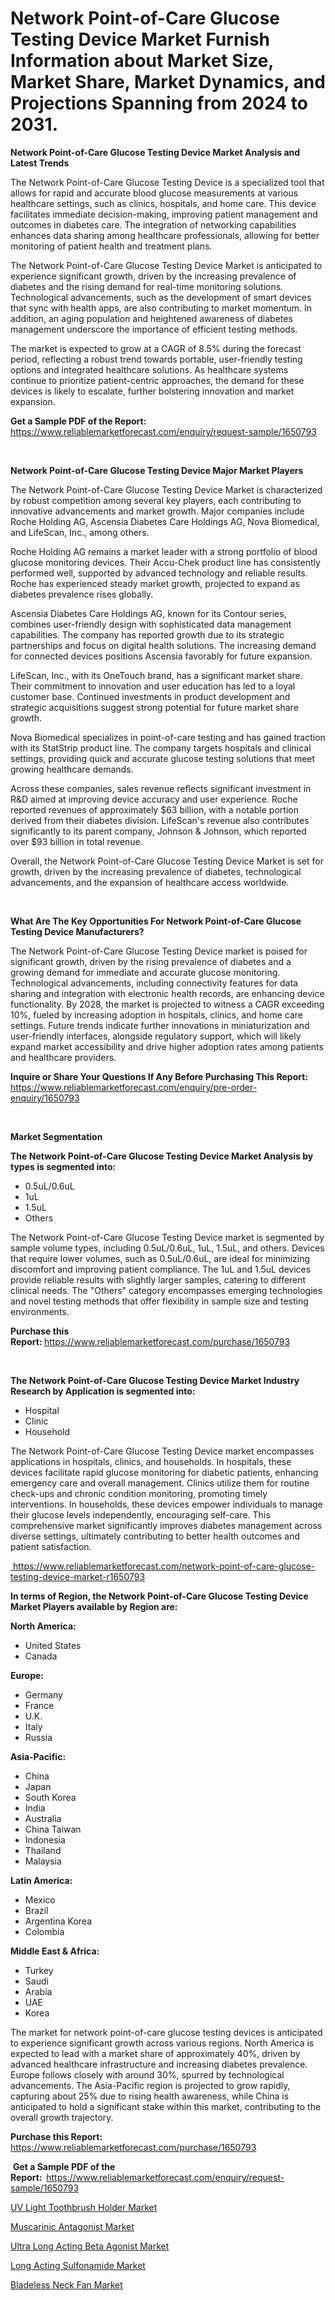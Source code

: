 <p><h1>Network Point-of-Care Glucose Testing Device Market Furnish Information about Market Size, Market Share, Market Dynamics, and Projections Spanning from 2024 to 2031.</h1></p><p><strong>Network Point-of-Care Glucose Testing Device Market Analysis and Latest Trends</strong></p>
<p><p>The Network Point-of-Care Glucose Testing Device is a specialized tool that allows for rapid and accurate blood glucose measurements at various healthcare settings, such as clinics, hospitals, and home care. This device facilitates immediate decision-making, improving patient management and outcomes in diabetes care. The integration of networking capabilities enhances data sharing among healthcare professionals, allowing for better monitoring of patient health and treatment plans.</p><p>The Network Point-of-Care Glucose Testing Device Market is anticipated to experience significant growth, driven by the increasing prevalence of diabetes and the rising demand for real-time monitoring solutions. Technological advancements, such as the development of smart devices that sync with health apps, are also contributing to market momentum. In addition, an aging population and heightened awareness of diabetes management underscore the importance of efficient testing methods.</p><p>The market is expected to grow at a CAGR of 8.5% during the forecast period, reflecting a robust trend towards portable, user-friendly testing options and integrated healthcare solutions. As healthcare systems continue to prioritize patient-centric approaches, the demand for these devices is likely to escalate, further bolstering innovation and market expansion.</p></p>
<p><strong>Get a Sample PDF of the Report:&nbsp;</strong> <a href="https://www.reliablemarketforecast.com/enquiry/request-sample/1650793?utm_campaign=1159&utm_medium=2&utm_source=Github&utm_content=ia&utm_term=26092024&utm_id=network-point-of-care-glucose-testing-device">https://www.reliablemarketforecast.com/enquiry/request-sample/1650793</a></p>
<p>&nbsp;</p>
<p><strong>Network Point-of-Care Glucose Testing Device Major Market Players</strong></p>
<p><p>The Network Point-of-Care Glucose Testing Device Market is characterized by robust competition among several key players, each contributing to innovative advancements and market growth. Major companies include Roche Holding AG, Ascensia Diabetes Care Holdings AG, Nova Biomedical, and LifeScan, Inc., among others.</p><p>Roche Holding AG remains a market leader with a strong portfolio of blood glucose monitoring devices. Their Accu-Chek product line has consistently performed well, supported by advanced technology and reliable results. Roche has experienced steady market growth, projected to expand as diabetes prevalence rises globally.</p><p>Ascensia Diabetes Care Holdings AG, known for its Contour series, combines user-friendly design with sophisticated data management capabilities. The company has reported growth due to its strategic partnerships and focus on digital health solutions. The increasing demand for connected devices positions Ascensia favorably for future expansion.</p><p>LifeScan, Inc., with its OneTouch brand, has a significant market share. Their commitment to innovation and user education has led to a loyal customer base. Continued investments in product development and strategic acquisitions suggest strong potential for future market share growth.</p><p>Nova Biomedical specializes in point-of-care testing and has gained traction with its StatStrip product line. The company targets hospitals and clinical settings, providing quick and accurate glucose testing solutions that meet growing healthcare demands.</p><p>Across these companies, sales revenue reflects significant investment in R&D aimed at improving device accuracy and user experience. Roche reported revenues of approximately $63 billion, with a notable portion derived from their diabetes division. LifeScan's revenue also contributes significantly to its parent company, Johnson & Johnson, which reported over $93 billion in total revenue.</p><p>Overall, the Network Point-of-Care Glucose Testing Device Market is set for growth, driven by the increasing prevalence of diabetes, technological advancements, and the expansion of healthcare access worldwide.</p></p>
<p>&nbsp;</p>
<p><strong>What Are The Key Opportunities For Network Point-of-Care Glucose Testing Device Manufacturers?</strong></p>
<p><p>The Network Point-of-Care Glucose Testing Device market is poised for significant growth, driven by the rising prevalence of diabetes and a growing demand for immediate and accurate glucose monitoring. Technological advancements, including connectivity features for data sharing and integration with electronic health records, are enhancing device functionality. By 2028, the market is projected to witness a CAGR exceeding 10%, fueled by increasing adoption in hospitals, clinics, and home care settings. Future trends indicate further innovations in miniaturization and user-friendly interfaces, alongside regulatory support, which will likely expand market accessibility and drive higher adoption rates among patients and healthcare providers.</p></p>
<p><strong>Inquire or Share Your Questions If Any Before Purchasing This Report:</strong> <a href="https://www.reliablemarketforecast.com/enquiry/pre-order-enquiry/1650793?utm_campaign=1159&utm_medium=2&utm_source=Github&utm_content=ia&utm_term=26092024&utm_id=network-point-of-care-glucose-testing-device">https://www.reliablemarketforecast.com/enquiry/pre-order-enquiry/1650793</a></p>
<p>&nbsp;</p>
<p><strong>Market Segmentation</strong></p>
<p><strong>The Network Point-of-Care Glucose Testing Device Market Analysis by types is segmented into:</strong></p>
<p><ul><li>0.5uL/0.6uL</li><li>1uL</li><li>1.5uL</li><li>Others</li></ul></p>
<p><p>The Network Point-of-Care Glucose Testing Device market is segmented by sample volume types, including 0.5uL/0.6uL, 1uL, 1.5uL, and others. Devices that require lower volumes, such as 0.5uL/0.6uL, are ideal for minimizing discomfort and improving patient compliance. The 1uL and 1.5uL devices provide reliable results with slightly larger samples, catering to different clinical needs. The "Others" category encompasses emerging technologies and novel testing methods that offer flexibility in sample size and testing environments.</p></p>
<p><strong>Purchase this Report:&nbsp;</strong><a href="https://www.reliablemarketforecast.com/purchase/1650793?utm_campaign=1159&utm_medium=2&utm_source=Github&utm_content=ia&utm_term=26092024&utm_id=network-point-of-care-glucose-testing-device">https://www.reliablemarketforecast.com/purchase/1650793</a></p>
<p>&nbsp;</p>
<p><strong>The Network Point-of-Care Glucose Testing Device Market Industry Research by Application is segmented into:</strong></p>
<p><ul><li>Hospital</li><li>Clinic</li><li>Household</li></ul></p>
<p><p>The Network Point-of-Care Glucose Testing Device market encompasses applications in hospitals, clinics, and households. In hospitals, these devices facilitate rapid glucose monitoring for diabetic patients, enhancing emergency care and overall management. Clinics utilize them for routine check-ups and chronic condition monitoring, promoting timely interventions. In households, these devices empower individuals to manage their glucose levels independently, encouraging self-care. This comprehensive market significantly improves diabetes management across diverse settings, ultimately contributing to better health outcomes and patient satisfaction.</p></p>
<p><a href="https://www.reliablemarketforecast.com/network-point-of-care-glucose-testing-device-market-r1650793?utm_campaign=1159&utm_medium=2&utm_source=Github&utm_content=ia&utm_term=26092024&utm_id=network-point-of-care-glucose-testing-device">&nbsp;https://www.reliablemarketforecast.com/network-point-of-care-glucose-testing-device-market-r1650793</a></p>
<p><strong>In terms of Region, the Network Point-of-Care Glucose Testing Device Market Players available by Region are:</strong></p>
<p>
    <p> <strong> North America: </strong>
        <ul>
            <li>United States</li>
            <li>Canada</li>
        </ul>
        </p> 
    <p> <strong> Europe: </strong>
        <ul>
            <li>Germany</li>
            <li>France</li>
            <li>U.K.</li>
            <li>Italy</li>
            <li>Russia</li>
        </ul>
        </p> 
    <p> <strong> Asia-Pacific: </strong>
        <ul>
            <li>China</li>
            <li>Japan</li>
            <li>South Korea</li>
            <li>India</li>
            <li>Australia</li>
            <li>China Taiwan</li>
            <li>Indonesia</li>
            <li>Thailand</li>
            <li>Malaysia</li>
        </ul>
        </p> 
    <p> <strong> Latin America: </strong>
        <ul>
            <li>Mexico</li>
            <li>Brazil</li>
            <li>Argentina Korea</li>
            <li>Colombia</li>
        </ul>
        </p> 
    <p> <strong> Middle East & Africa: </strong>
        <ul>
            <li>Turkey</li>
            <li>Saudi</li>
            <li>Arabia</li>
            <li>UAE</li>
            <li>Korea</li>
        </ul>
    </p>
    </p>
<p><p>The market for network point-of-care glucose testing devices is anticipated to experience significant growth across various regions. North America is expected to lead with a market share of approximately 40%, driven by advanced healthcare infrastructure and increasing diabetes prevalence. Europe follows closely with around 30%, spurred by technological advancements. The Asia-Pacific region is projected to grow rapidly, capturing about 25% due to rising health awareness, while China is anticipated to hold a significant stake within this market, contributing to the overall growth trajectory.</p></p>
<p><strong>Purchase this Report: </strong><a href="https://www.reliablemarketforecast.com/purchase/1650793?utm_campaign=1159&utm_medium=2&utm_source=Github&utm_content=ia&utm_term=26092024&utm_id=network-point-of-care-glucose-testing-device">https://www.reliablemarketforecast.com/purchase/1650793</a></p>
<p>&nbsp;<strong>Get a Sample PDF of the Report:&nbsp;&nbsp;</strong><a href="https://www.reliablemarketforecast.com/enquiry/request-sample/1650793?utm_campaign=1159&utm_medium=2&utm_source=Github&utm_content=ia&utm_term=26092024&utm_id=network-point-of-care-glucose-testing-device">https://www.reliablemarketforecast.com/enquiry/request-sample/1650793</a></p>
<p><strong></strong></p>
<p><p><a href="https://issuu.com/reportprime-2/docs/uv-light-toothbrush-holder-market-s_3ada454c138393?utm_campaign=1159&utm_medium=2&utm_source=Github&utm_content=ia&utm_term=26092024&utm_id=network-point-of-care-glucose-testing-device">UV Light Toothbrush Holder Market</a></p><p><a href="https://www.linkedin.com/pulse/strategic-market-insights-global-muscarinic-antagonist-bx80c?utm_campaign=1159&utm_medium=2&utm_source=Github&utm_content=ia&utm_term=26092024&utm_id=network-point-of-care-glucose-testing-device">Muscarinic Antagonist Market</a></p><p><a href="https://www.linkedin.com/pulse/insights-ultra-long-acting-beta-agonist-market-share-competitive-kxq5c?utm_campaign=1159&utm_medium=2&utm_source=Github&utm_content=ia&utm_term=26092024&utm_id=network-point-of-care-glucose-testing-device">Ultra Long Acting Beta Agonist Market</a></p><p><a href="https://www.linkedin.com/pulse/long-acting-sulfonamide-market-research-report-exploring-size-izbzc?trackingId=262HT%2BsbQsmFhw3npPVTpw%3D%3D&utm_campaign=1159&utm_medium=2&utm_source=Github&utm_content=ia&utm_term=26092024&utm_id=network-point-of-care-glucose-testing-device">Long Acting Sulfonamide Market</a></p><p><a href="https://issuu.com/reportprime-2/docs/bladeless-neck-fan-market-size-2030_44f44cc02a03fd?utm_campaign=1159&utm_medium=2&utm_source=Github&utm_content=ia&utm_term=26092024&utm_id=network-point-of-care-glucose-testing-device">Bladeless Neck Fan Market</a></p></p>